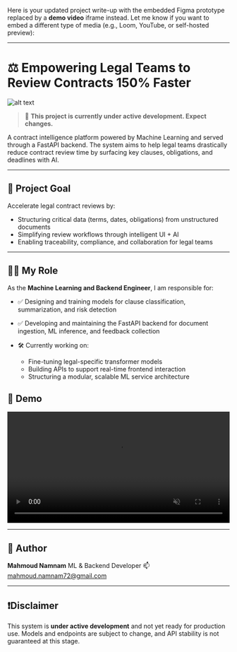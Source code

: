 Here is your updated project write-up with the embedded Figma prototype replaced by a **demo video** iframe instead. Let me know if you want to embed a different type of media (e.g., Loom, YouTube, or self-hosted preview):

---

# ⚖️ Empowering Legal Teams to Review Contracts 150% Faster

![alt text](image.png)

> 🚧 **This project is currently under active development. Expect changes.**

A contract intelligence platform powered by Machine Learning and served through a FastAPI backend. The system aims to help legal teams drastically reduce contract review time by surfacing key clauses, obligations, and deadlines with AI.

---

## 🧭 Project Goal

Accelerate legal contract reviews by:

* Structuring critical data (terms, dates, obligations) from unstructured documents
* Simplifying review workflows through intelligent UI + AI
* Enabling traceability, compliance, and collaboration for legal teams

---

## 👨‍💻 My Role

As the **Machine Learning and Backend Engineer**, I am responsible for:

* ✅ Designing and training models for clause classification, summarization, and risk detection
* ✅ Developing and maintaining the FastAPI backend for document ingestion, ML inference, and feedback collection
* 🛠 Currently working on:

  * Fine-tuning legal-specific transformer models
  * Building APIs to support real-time frontend interaction
  * Structuring a modular, scalable ML service architecture



## 🎥 Demo
<video src="./src/routes/assets/Demo.mp4" width="100%" autoplay loop muted playsinline controls>
  Your browser does not support the video tag.
</video>


---

## 👤 Author

**Mahmoud Namnam**
ML & Backend Developer
📫 [mahmoud.namnam72@gmail.com](mailto:mahmoud.namnam72@gmail.com)

---

## ❗Disclaimer

This system is **under active development** and not yet ready for production use. Models and endpoints are subject to change, and API stability is not guaranteed at this stage.

